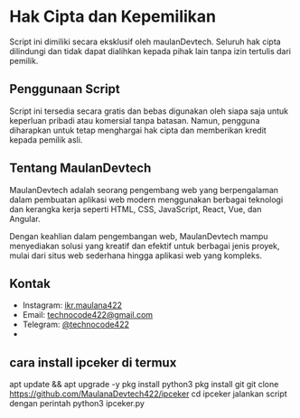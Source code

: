 # Hak Cipta dan Kepemilikan

Script ini dimiliki secara eksklusif oleh maulanDevtech. Seluruh hak cipta dilindungi dan tidak dapat dialihkan kepada pihak lain tanpa izin tertulis dari pemilik.

## Penggunaan Script

Script ini tersedia secara gratis dan bebas digunakan oleh siapa saja untuk keperluan pribadi atau komersial tanpa batasan. Namun, pengguna diharapkan untuk tetap menghargai hak cipta dan memberikan kredit kepada pemilik asli.

## Tentang MaulanDevtech

MaulanDevtech adalah seorang pengembang web yang berpengalaman dalam pembuatan aplikasi web modern menggunakan berbagai teknologi dan kerangka kerja seperti HTML, CSS, JavaScript, React, Vue, dan Angular.

Dengan keahlian dalam pengembangan web, MaulanDevtech mampu menyediakan solusi yang kreatif dan efektif untuk berbagai jenis proyek, mulai dari situs web sederhana hingga aplikasi web yang kompleks.

## Kontak
- Instagram: [ikr.maulana422](https://instagram.com/ikr.maulana422)
- Email: technocode422@gmail.com
- Telegram: [@technocode422](https://t.me/technocode422)
- 
## cara install ipceker di termux
 apt update && apt upgrade -y
 pkg install python3
 pkg install git
 git clone https://github.com/MaulanaDevtech422/ipceker
 cd ipceker
 jalankan script dengan perintah
 python3 ipceker.py
